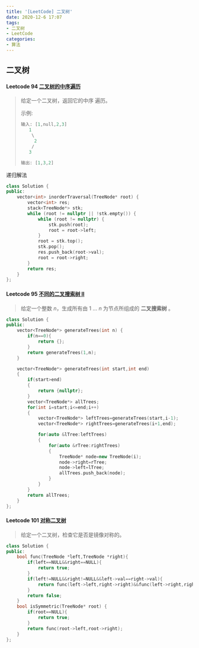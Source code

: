 ```yaml
---
title: '[LeetCode] 二叉树'
date: 2020-12-6 17:07
tags:
- 二叉树
- LeetCode
categories:
- 算法
---
```


## 二叉树

#### Leetcode 94 [二叉树的中序遍历](https://leetcode-cn.com/problems/binary-tree-inorder-traversal/)

> 给定一个二叉树，返回它的中序 遍历。
>
> 示例:
>
> ```c++
> 输入: [1,null,2,3]
>    1
>     \
>      2
>     /
>    3
> 
> 输出: [1,3,2]
> ```

递归解法

```c++
class Solution {
public:
    vector<int> inorderTraversal(TreeNode* root) {
        vector<int> res;
        stack<TreeNode*> stk;
        while (root != nullptr || !stk.empty()) {
            while (root != nullptr) {
                stk.push(root);
                root = root->left;
            }
            root = stk.top();
            stk.pop();
            res.push_back(root->val);
            root = root->right;
        }
        return res;
    }
};
```

#### Leetcode 95 [不同的二叉搜索树 II](https://leetcode-cn.com/problems/unique-binary-search-trees-ii/)

> 给定一个整数 *n*，生成所有由 1 ... *n* 为节点所组成的 **二叉搜索树** 。

```c++
class Solution {
public:
    vector<TreeNode*> generateTrees(int n) {
        if(n==0){
            return {};
        }
        return generateTrees(1,n);
    }

    vector<TreeNode*> generateTrees(int start,int end)
    {
        if(start>end)
        {
            return {nullptr};
        }
        vector<TreeNode*> allTrees;
        for(int i=start;i<=end;i++)
        {
            vector<TreeNode*> leftTrees=generateTrees(start,i-1);
            vector<TreeNode*> rightTrees=generateTrees(i+1,end);

            for(auto &lTree:leftTrees)
            {
                for(auto &rTree:rightTrees)
                {
                    TreeNode* node=new TreeNode(i);
                    node->right=rTree;
                    node->left=lTree;
                    allTrees.push_back(node);
                }
            }
        }
        return allTrees;
    }
};
```

#### Leetcode 101 [对称二叉树](https://leetcode-cn.com/problems/symmetric-tree/)

> 给定一个二叉树，检查它是否是镜像对称的。

```c++
class Solution {
public:
    bool func(TreeNode *left,TreeNode *right){
        if(left==NULL&&right==NULL){
            return true;
        }
        if(left!=NULL&&right!=NULL&&left->val==right->val){
            return func(left->left,right->right)&&func(left->right,right->left);
        }
        return false;
    }
    bool isSymmetric(TreeNode* root) {
        if(root==NULL){
            return true;
        }
        return func(root->left,root->right);
    }
};
```

